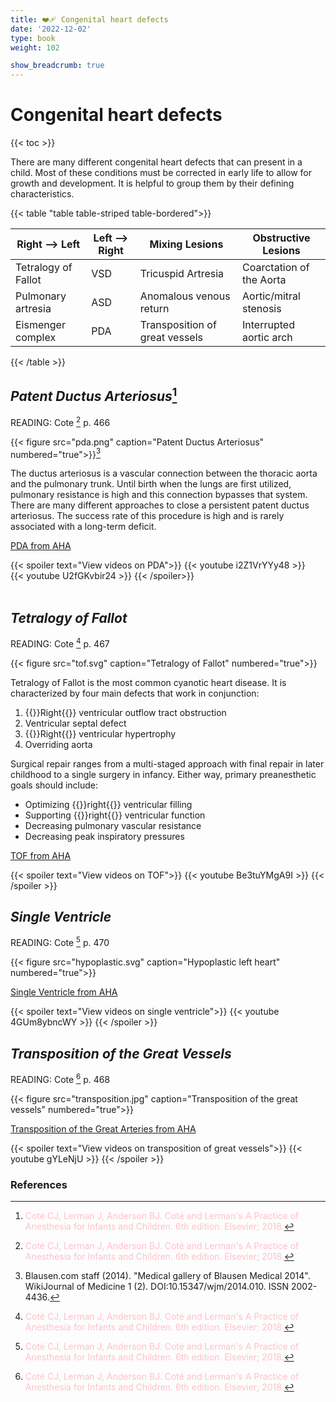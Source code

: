 ```yaml
---
title: ❤️‍🩹 Congenital heart defects
date: '2022-12-02'
type: book
weight: 102

show_breadcrumb: true
---
```



# Congenital heart defects

{{< toc >}}

There are many different congenital heart defects that can present in a child.  Most of these conditions must be corrected in early life to allow for growth and development.  It is helpful to group them by their defining characteristics.

{{< table "table table-striped table-bordered">}}

|Right --> Left       | Left --> Right |  Mixing Lesions                |  Obstructive Lesions     |
| ------------------- | ---------------| ------------------------------ | ------------------------ |
| Tetralogy of Fallot | VSD            | Tricuspid Artresia             | Coarctation of the Aorta |
| Pulmonary artresia  | ASD            | Anomalous venous return        | Aortic/mitral stenosis   | 
| Eismenger complex   | PDA            | Transposition of great vessels | Interrupted aortic  arch |


{{< /table >}}
<br>
## ***Patent Ductus Arteriosus***[^3]

READING: Cote [^3] p. 466

{{< figure src="pda.png" caption="Patent Ductus Arteriosus" numbered="true">}}[^14]

The ductus arteriosus is a vascular connection between the thoracic aorta and the pulmonary trunk.  Until birth when the lungs are first utilized, pulmonary resistance is high and this connection bypasses that system.  There are many different approaches to close a persistent patent ductus arteriosus.  The success rate of this procedure is high and is rarely associated with a long-term deficit.

[PDA from AHA](https://www.heart.org/en/health-topics/congenital-heart-defects/about-congenital-heart-defects/patent-ductus-arteriosus-pda)

{{< spoiler text="View videos on PDA">}}
{{< youtube i2Z1VrYYy48  >}}
<br>
{{< youtube U2fGKvbir24 >}}
{{< /spoiler>}}
<br><br>

## ***Tetralogy of Fallot***

READING: Cote [^3] p. 467

{{< figure src="tof.svg" caption="Tetralogy of Fallot" numbered="true">}}

Tetralogy of Fallot is the most common cyanotic heart disease.  It is characterized by four main defects that work in conjunction: 
1. {{<hl>}}Right{{</hl>}} ventricular outflow tract obstruction
2. Ventricular septal defect
3. {{<hl>}}Right{{</hl>}} ventricular hypertrophy
4. Overriding aorta

Surgical repair ranges from a multi-staged approach with final repair in later childhood to a single surgery in infancy.  Either way, primary preanesthetic goals should include:
- Optimizing {{<hl>}}right{{</hl>}} ventricular filling
- Supporting {{<hl>}}right{{</hl>}} ventricular function
- Decreasing pulmonary vascular resistance
- Decreasing peak inspiratory pressures



[TOF from AHA](https://www.heart.org/en/health-topics/congenital-heart-defects/about-congenital-heart-defects/tetralogy-of-fallot)

{{< spoiler text="View videos on TOF">}}
{{< youtube Be3tuYMgA9I >}}
{{< /spoiler >}}

## ***Single Ventricle***

READING: Cote [^3] p. 470

{{< figure src="hypoplastic.svg" caption="Hypoplastic left heart" numbered="true">}}

[Single Ventricle from AHA](https://www.heart.org/en/health-topics/congenital-heart-defects/about-congenital-heart-defects/single-ventricle-defects)

{{< spoiler text="View videos on single ventricle">}}
{{< youtube 4GUm8ybncWY >}}
{{< /spoiler >}}

## ***Transposition of the Great Vessels***

READING: Cote [^3] p. 468

{{< figure src="transposition.jpg" caption="Transposition of the great vessels" numbered="true">}}



[Transposition of the Great Arteries from AHA](https://www.heart.org/en/health-topics/congenital-heart-defects/about-congenital-heart-defects/d-transposition-of-the-great-arteries)

{{< spoiler text="View videos on transposition of great vessels">}}
{{< youtube gYLeNjU >}}
{{< /spoiler >}}






### References

[^1]: <span style="color:blue">Barash PG, Cullen BF, Stoelting RK, Cahalan MK, Stock MC, Ortega R, Sharar SR, Holt NF, eds. Clinical Anesthesia. 8th edition. Wolters Kluwer; 2017.</span>
[^2]: <span style="color:purple">Chestnut DH, Wong CA, Tsen LC, Ngan Kee WD, Beilin Y, Mhyre JM, Bateman BT, eds. 6th edition. Elsevier; 2020.</span>
[^3]: <span style="color:pink">Coté CJ, Lerman J, Anderson BJ. Coté and Lerman's A Practice of Anesthesia for Infants and Children. 6th edition. Elsevier; 2018.</span>
[^4]: <span style="color:brown">Ehrenwerth J, Eisenkraft J, Berry J, eds. Anesthesia Equipment: Principles and Applications. 3rd edition. Elsevier; 2020.</span>
[^5]: <span style="color:green">Farag E, Mounir-Soliman L, Brown DL. Brown's Atlas of Regional Anesthesia. 6th edition. Elsevier; 2020.</span>
[^6]: <span style="color:red">Flood P, Rathmell JP, Urman RD, eds. Stoelting's Pharmacology & Physiology in Anesthetic Practice. 6th edition. Wolters Kluwer; 2021.</span>
[^7]: <span style="color:yellow">Foster SD, Callahan MF, eds. A Professional Study and Resource Guide for the CRNA. 2nd edition. American Association of Nurse Anesthetists; 2011.</span>
[^8]: <span style="color:orange">Gropper MA, Cohen NH, Eriksson LI, Fleisher LA, Leslie K, Wiener-Kronish JP, eds. Miller's Anesthesia (Vols. 1-2). 9th edition. Elsevier; 2019.</span>
[^9]: <span style="color:indigo">Rosenblatt WH, Popescu WM. Master Techniques in Upper and Lower Airway Management. Wolters Kluwer (LWW); 2015.</span>
[^10]: <span style="color:teal">Hall JE, Hall ME. Guyton and Hall Textbook of Medical Physiology. 14th edition. Elsevier; 2020.</span>
[^11]: <span style="color:maroon">Hines RL, Jones SB, eds. Stoelting's Anesthesia and Co-existing Disease. 8th edition. Elsevier; 2021.</span>
[^12]: <span style="color:aquamarine">Jaffe RA, Schmiesing CA, Golianu B. Anesthesiologist's Manual of Surgical Procedures. 6th ed. Wolters Kluwer; 2020.</span>
[^13]: <span style="color:darkgreen">Nagelhout JJ, Elisha S, Heiner JS, eds. Nurse Anesthesia. 7th edition. Elsevier; 2020.</span>
[^14]: Blausen.com staff (2014). "Medical gallery of Blausen Medical 2014". WikiJournal of Medicine 1 (2). DOI:10.15347/wjm/2014.010. ISSN 2002-4436.

